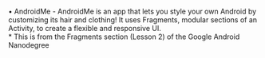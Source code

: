<br>
•	AndroidMe - AndroidMe is an app that lets you style your own Android by customizing its hair and clothing! It uses Fragments, modular sections of an Activity, to create a flexible and responsive UI. 
<br>
* This is from the Fragments section (Lesson 2) of the Google Android Nanodegree

